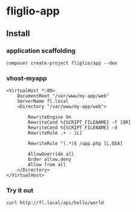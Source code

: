 # fliglio-app

## Install

### application scaffolding
	
	composer create-project fliglio/app --dev

### vhost-myapp

	<VirtualHost *:80>
	    DocumentRoot "/var/www/my-app/web"
	    ServerName fl.local
	    <Directory "/var/www/my-app/web">

	        RewriteEngine On
	        RewriteCond %{SCRIPT_FILENAME} -f [OR]
	        RewriteCond %{SCRIPT_FILENAME} -d
	        RewriteRule .+ - [L]

	        RewriteRule ^(.*)$ /app.php [L,QSA]

	        AllowOverride all
	        Order allow,deny
	        Allow from all
	    </Directory>
	</VirtualHost>


### Try it out

	curl http://fl.local/api/hello/world
